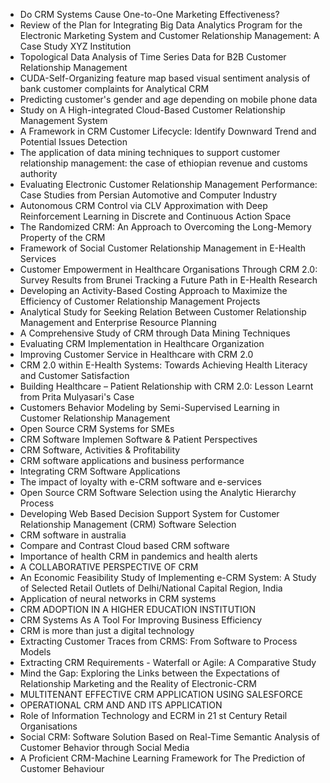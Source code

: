 

<ul>

                             

 <li><a target="_blank" href="https://github.com/manjunath5496/CRM-Articles/blob/master/2crm(1).pdf" style="text-decoration:none;">Do CRM Systems Cause One-to-One
Marketing Effectiveness?</a></li>

 <li><a target="_blank" href="https://github.com/manjunath5496/CRM-Articles/blob/master/2crm(2).pdf" style="text-decoration:none;">Review of the Plan for Integrating Big Data Analytics Program for the Electronic Marketing System and Customer Relationship Management: A Case Study XYZ Institution</a></li>

<li><a target="_blank" href="https://github.com/manjunath5496/CRM-Articles/blob/master/2crm(3).pdf" style="text-decoration:none;">Topological Data Analysis of Time Series Data
for B2B Customer Relationship Management</a></li>
 <li><a target="_blank" href="https://github.com/manjunath5496/CRM-Articles/blob/master/2crm(4).pdf" style="text-decoration:none;">CUDA-Self-Organizing feature map based visual
sentiment analysis of bank customer complaints for Analytical CRM</a></li>                              
<li><a target="_blank" href="https://github.com/manjunath5496/CRM-Articles/blob/master/2crm(5).pdf" style="text-decoration:none;">Predicting customer's gender and age
depending on mobile phone data</a></li>
<li><a target="_blank" href="https://github.com/manjunath5496/CRM-Articles/blob/master/2crm(6).pdf" style="text-decoration:none;">Study on A High-integrated Cloud-Based Customer Relationship Management System</a></li>
 <li><a target="_blank" href="https://github.com/manjunath5496/CRM-Articles/blob/master/2crm(7).pdf" style="text-decoration:none;">A Framework in CRM Customer Lifecycle: Identify Downward Trend and Potential Issues Detection</a></li>

 <li><a target="_blank" href="https://github.com/manjunath5496/CRM-Articles/blob/master/2crm(8).pdf" style="text-decoration:none;"> The application of data mining techniques to support customer relationship management: the case of ethiopian revenue and customs authority </a></li>
   <li><a target="_blank" href="https://github.com/manjunath5496/CRM-Articles/blob/master/2crm(9).pdf" style="text-decoration:none;">Evaluating Electronic Customer Relationship Management Performance: Case Studies from Persian Automotive and Computer Industry</a></li>
  
   
 <li><a target="_blank" href="https://github.com/manjunath5496/CRM-Articles/blob/master/2crm(10).pdf" style="text-decoration:none;">Autonomous CRM Control via CLV Approximation with Deep Reinforcement Learning in Discrete and Continuous Action Space</a></li>                              
<li><a target="_blank" href="https://github.com/manjunath5496/CRM-Articles/blob/master/2crm(11).pdf" style="text-decoration:none;">The Randomized CRM: An Approach to Overcoming
the Long-Memory Property of the CRM</a></li>
<li><a target="_blank" href="https://github.com/manjunath5496/CRM-Articles/blob/master/2crm(12).pdf" style="text-decoration:none;">Framework of Social Customer Relationship
Management in E-Health Services</a></li>
<li><a target="_blank" href="https://github.com/manjunath5496/CRM-Articles/blob/master/2crm(13).pdf" style="text-decoration:none;">Customer Empowerment in Healthcare Organisations Through CRM 2.0: Survey Results from Brunei Tracking a Future Path in E-Health Research</a></li>

<li><a target="_blank" href="https://github.com/manjunath5496/CRM-Articles/blob/master/2crm(14).pdf" style="text-decoration:none;">Developing an Activity-Based Costing Approach to Maximize the Efficiency of Customer Relationship Management Projects</a></li>
                              
<li><a target="_blank" href="https://github.com/manjunath5496/CRM-Articles/blob/master/2crm(15).pdf" style="text-decoration:none;">Analytical Study for Seeking Relation Between
Customer Relationship Management and Enterprise Resource Planning</a></li>

<li><a target="_blank" href="https://github.com/manjunath5496/CRM-Articles/blob/master/2crm(16).pdf" style="text-decoration:none;">A Comprehensive Study of CRM through Data Mining Techniques</a></li>

  <li><a target="_blank" href="https://github.com/manjunath5496/CRM-Articles/blob/master/2crm(17).pdf" style="text-decoration:none;">Evaluating CRM Implementation in Healthcare Organization</a></li>   
  
<li><a target="_blank" href="https://github.com/manjunath5496/CRM-Articles/blob/master/2crm(18).pdf" style="text-decoration:none;">Improving Customer Service in Healthcare
with CRM 2.0</a></li> 

  
<li><a target="_blank" href="https://github.com/manjunath5496/CRM-Articles/blob/master/2crm(19).pdf" style="text-decoration:none;">CRM 2.0 within E-Health Systems:
Towards Achieving Health Literacy and Customer Satisfaction</a></li> 

<li><a target="_blank" href="https://github.com/manjunath5496/CRM-Articles/blob/master/2crm(20).pdf" style="text-decoration:none;">Building Healthcare – Patient Relationship with CRM 2.0: Lesson Learnt from Prita Mulyasari's Case</a></li>

<li><a target="_blank" href="https://github.com/manjunath5496/CRM-Articles/blob/master/2crm(21).pdf" style="text-decoration:none;">Customers Behavior Modeling by Semi-Supervised Learning in Customer Relationship Management</a></li>
<li><a target="_blank" href="https://github.com/manjunath5496/CRM-Articles/blob/master/2crm(22).pdf" style="text-decoration:none;">Open Source CRM Systems for SMEs </a></li> 
 
 
 <li><a target="_blank" href="https://github.com/manjunath5496/CRM-Articles/blob/master/2crm(23).pdf" style="text-decoration:none;">CRM Software Implemen Software & Patient Perspectives</a></li> 

<li><a target="_blank" href="https://github.com/manjunath5496/CRM-Articles/blob/master/2crm(24).pdf" style="text-decoration:none;">CRM Software, Activities & Profitability</a></li>

<li><a target="_blank" href="https://github.com/manjunath5496/CRM-Articles/blob/master/2crm(25).pdf" style="text-decoration:none;">CRM software applications and business performance</a></li>
<li><a target="_blank" href="https://github.com/manjunath5496/CRM-Articles/blob/master/2crm(26).pdf" style="text-decoration:none;">Integrating CRM Software Applications </a></li> 
 
 <li><a target="_blank" href="https://github.com/manjunath5496/CRM-Articles/blob/master/2crm(27).pdf" style="text-decoration:none;">The impact of loyalty with e-CRM software and e-services</a></li> 

<li><a target="_blank" href="https://github.com/manjunath5496/CRM-Articles/blob/master/2crm(28).pdf" style="text-decoration:none;">Open Source CRM Software Selection using the Analytic Hierarchy Process</a></li>

<li><a target="_blank" href="https://github.com/manjunath5496/CRM-Articles/blob/master/2crm(29).pdf" style="text-decoration:none;">Developing Web Based Decision Support System for Customer Relationship Management (CRM) Software Selection</a></li>
<li><a target="_blank" href="https://github.com/manjunath5496/CRM-Articles/blob/master/2crm(30).pdf" style="text-decoration:none;">CRM software in australia </a></li> 
 
 <li><a target="_blank" href="https://github.com/manjunath5496/CRM-Articles/blob/master/2crm(31).pdf" style="text-decoration:none;">Compare and Contrast Cloud based CRM software </a></li> 
 
 
 
 <li><a target="_blank" href="https://github.com/manjunath5496/CRM-Articles/blob/master/2crm(32).pdf" style="text-decoration:none;">Importance of health CRM in pandemics and health alerts</a></li> 

<li><a target="_blank" href="https://github.com/manjunath5496/CRM-Articles/blob/master/2crm(33).pdf" style="text-decoration:none;">A COLLABORATIVE PERSPECTIVE OF CRM</a></li>

<li><a target="_blank" href="https://github.com/manjunath5496/CRM-Articles/blob/master/2crm(34).pdf" style="text-decoration:none;">An Economic Feasibility Study of Implementing e-CRM System: A Study of Selected Retail Outlets of Delhi/National Capital Region, India</a></li>
<li><a target="_blank" href="https://github.com/manjunath5496/CRM-Articles/blob/master/2crm(35).pdf" style="text-decoration:none;">Application of neural networks in CRM systems </a></li> 
 
 <li><a target="_blank" href="https://github.com/manjunath5496/CRM-Articles/blob/master/2crm(36).pdf" style="text-decoration:none;">CRM ADOPTION IN A HIGHER EDUCATION INSTITUTION</a></li> 

<li><a target="_blank" href="https://github.com/manjunath5496/CRM-Articles/blob/master/2crm(37).pdf" style="text-decoration:none;">CRM Systems As A Tool For Improving Business Efficiency</a></li>

<li><a target="_blank" href="https://github.com/manjunath5496/CRM-Articles/blob/master/2crm(38).pdf" style="text-decoration:none;">CRM is more than just a digital technology</a></li>
<li><a target="_blank" href="https://github.com/manjunath5496/CRM-Articles/blob/master/2crm(39).pdf" style="text-decoration:none;">Extracting Customer Traces from CRMS: From Software to Process Models</a></li> 
 
 <li><a target="_blank" href="https://github.com/manjunath5496/CRM-Articles/blob/master/2crm(40).pdf" style="text-decoration:none;">Extracting CRM Requirements - Waterfall or Agile: A Comparative Study </a></li> 
 
 
  
 <li><a target="_blank" href="https://github.com/manjunath5496/CRM-Articles/blob/master/2crm(41).pdf" style="text-decoration:none;">Mind the Gap: Exploring the Links between the Expectations of Relationship Marketing and the Reality of Electronic-CRM</a></li> 

<li><a target="_blank" href="https://github.com/manjunath5496/CRM-Articles/blob/master/2crm(42).pdf" style="text-decoration:none;">MULTITENANT EFFECTIVE CRM APPLICATION USING SALESFORCE</a></li>

<li><a target="_blank" href="https://github.com/manjunath5496/CRM-Articles/blob/master/2crm(43).pdf" style="text-decoration:none;">OPERATIONAL CRM AND AND ITS APPLICATION</a></li>
<li><a target="_blank" href="https://github.com/manjunath5496/CRM-Articles/blob/master/2crm(44).pdf" style="text-decoration:none;">Role of Information Technology and ECRM in 21 st Century Retail Organisations</a></li> 
 
 <li><a target="_blank" href="https://github.com/manjunath5496/CRM-Articles/blob/master/2crm(45).pdf" style="text-decoration:none;">Social CRM: Software Solution Based on Real-Time Semantic Analysis of Customer Behavior through Social Media </a></li> 
 
 
  <li><a target="_blank" href="https://github.com/manjunath5496/CRM-Articles/blob/master/2crm(46).pdf" style="text-decoration:none;">A Proficient CRM-Machine Learning Framework for The Prediction of Customer Behaviour </a></li> 
 
 
 
 
 </ul>
